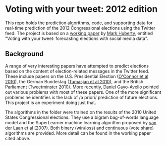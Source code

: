 Voting with your tweet: 2012 edition
====================

This repo holds the prediction algorithms, code, and supporting data
for real-time prediction of the 2012 Congressional elections using the
Twitter feed. The project is based on a [working
paper](http://markhuberty.berkeley.edu/files/twitter_paper.pdf.zip) by
[Mark Huberty](http://markhuberty.berkeley.edu/),
entitled "Voting with your tweet: forecasting elections with social
media data". 

Background
-----------------------
A range of very interesting papers have attempted to predict elections
based on the content of election-related messages in the Twitter
feed. These include papers on the U.S. Presidential Election ([O'Connor
et al 2010](http://brenocon.com/oconnor_balasubramanyan_routledge_smith.icwsm2010.tweets_to_polls.pdf)), the
German Bundestag ([Tumasjan et al 2010](https://www.aaai.org/ocs/index.php/ICWSM/ICWSM10/paper/view/1441/1852)), and the British
Parliament ([Tweetminster 2010](http://www.scribd.com/doc/29154537/Tweetminster-Predicts)). More recently, [Daniel Gayo-Avello](http://arxiv.org/abs/1204.6441v1) pointed out various
problems with most of these papers. One of the more significant
problems he identifies is the lack of /a priori/ prediction of future
elections. This project is an experiment doing just that.

The algorithms in the </algorithms> folder were trained on the results
of the 2010 United States Congressional elections. They use a bigram
bag-of-words language model and the SuperLearner machine learning
algorithm proposed by [van der Laan et al (2007)](http://biostats.bepress.com/ucbbiostat/paper222/). Both binary (win/loss) and
continuous (vote share) algorithms are provided. More detail can be found in the
working paper cited above. 

<!---
During the election
-----------------------
During the election, we will post real-time prediction updates (and
more information) at [][]. 

More placeholder stuff here.
-->
